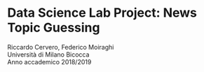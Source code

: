# Data Science Lab Project: News Topic Guessing
Riccardo Cervero, Federico Moiraghi\
Università di Milano Bicocca\
Anno accademico 2018/2019
